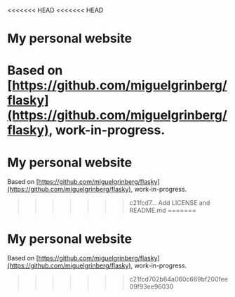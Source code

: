<<<<<<< HEAD
<<<<<<< HEAD
# My personal website

Based on [https://github.com/miguelgrinberg/flasky](https://github.com/miguelgrinberg/flasky), work-in-progress.
=======
# My personal website

Based on [https://github.com/miguelgrinberg/flasky](https://github.com/miguelgrinberg/flasky), work-in-progress.
>>>>>>> c21fcd7... Add LICENSE and README.md
=======
# My personal website

Based on [https://github.com/miguelgrinberg/flasky](https://github.com/miguelgrinberg/flasky), work-in-progress.
>>>>>>> c21fcd702b64a060c669bf200fee09f93ee96030
